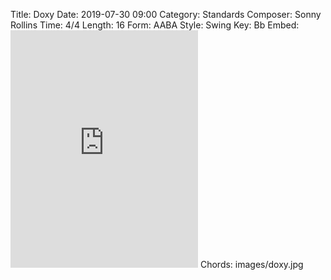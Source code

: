 Title: Doxy
Date: 2019-07-30 09:00
Category: Standards
Composer: Sonny Rollins
Time: 4/4
Length: 16
Form: AABA
Style: Swing
Key: Bb
Embed: <iframe src="https://open.spotify.com/embed/user/thatdavidmiller/playlist/2IF2C6xkfTE7GdDljo2fMO" width="300" height="380" frameborder="0" allowtransparency="true" allow="encrypted-media"></iframe>
Chords: images/doxy.jpg
